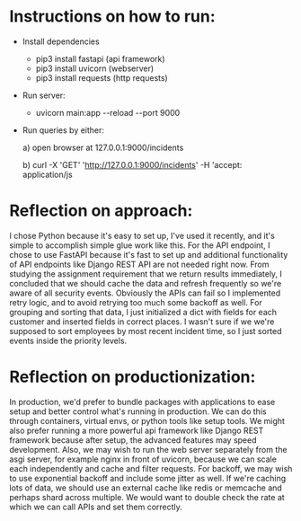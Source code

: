 Instructions on how to run: 
==========================
- Install dependencies
   - pip3 install fastapi  (api framework) 
   - pip3 install uvicorn  (webserver) 
   - pip3 install requests (http requests)

- Run server: 
   - uvicorn main:app --reload --port 9000

- Run queries by either: 
   
   a) open browser at 127.0.0.1:9000/incidents
   
   b) curl -X 'GET' 'http://127.0.0.1:9000/incidents' -H 'accept: application/js


Reflection on approach:
======================
I chose Python because it's easy to set up, I've used it recently, and it's simple to accomplish simple glue work like this.  For the API endpoint, I chose to use FastAPI because it's fast to set up and additional functionality of API endpoints like Django REST API are not needed right now.  From studying the assignment requirement that we return results immediately, I concluded that we should cache the data and refresh frequently so we're aware of all security events.  Obviously the APIs can fail so I implemented retry logic, and to avoid retrying too much some backoff as well.  For grouping and sorting that data, I just initialized a dict with fields for each customer and inserted fields in correct places.  I wasn't sure if we we're supposed to sort employees by most recent incident time, so I just sorted events inside the priority levels.


Reflection on productionization:
================================
In production, we'd prefer to bundle packages with applications to ease setup and better control what's running in production. We can do this through containers, virtual envs, or python tools like setup tools.  We might also prefer running a more powerful api framework like Django REST framework because after setup, the advanced features may speed development.  Also, we may wish to run the web server separately from the asgi server, for example nginx in front of uvicorn, because we can scale each independently and cache and filter requests. For backoff, we may wish to use exponential backoff and include some jitter as well.  If we're caching lots of data, we should use an external cache like redis or memcache and perhaps shard across multiple.  We would want to double check the rate at which we can call APIs and set them correctly. 
